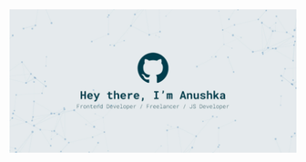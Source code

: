 <img align="left" alt="wijegoonawardana.com" src="https://github.com/AnushkaWijegoonawardana97/AnushkaWijegoonawardana97/blob/master/GitHub%20Banner.jpg" />
